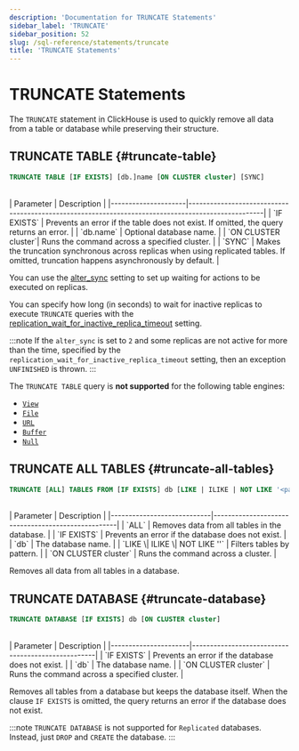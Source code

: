```yaml
---
description: 'Documentation for TRUNCATE Statements'
sidebar_label: 'TRUNCATE'
sidebar_position: 52
slug: /sql-reference/statements/truncate
title: 'TRUNCATE Statements'
---
```


# TRUNCATE Statements

The `TRUNCATE` statement in ClickHouse is used to quickly remove all data from a table or database while preserving their structure.

## TRUNCATE TABLE {#truncate-table}

```sql
TRUNCATE TABLE [IF EXISTS] [db.]name [ON CLUSTER cluster] [SYNC]
```

<br/>
| Parameter           | Description                                                                                       |
|---------------------|---------------------------------------------------------------------------------------------------|
| `IF EXISTS`         | Prevents an error if the table does not exist. If omitted, the query returns an error.            |
| `db.name`           | Optional database name.                                                                           |
| `ON CLUSTER cluster`| Runs the command across a specified cluster.                                                      |
| `SYNC`              | Makes the truncation synchronous across replicas when using replicated tables. If omitted, truncation happens asynchronously by default. |

You can use the [alter_sync](/operations/settings/settings#alter_sync) setting to set up waiting for actions to be executed on replicas.

You can specify how long (in seconds) to wait for inactive replicas to execute `TRUNCATE` queries with the [replication_wait_for_inactive_replica_timeout](/operations/settings/settings#replication_wait_for_inactive_replica_timeout) setting.

:::note
If the `alter_sync` is set to `2` and some replicas are not active for more than the time, specified by the `replication_wait_for_inactive_replica_timeout` setting, then an exception `UNFINISHED` is thrown.
:::

The `TRUNCATE TABLE` query is **not supported** for the following table engines:

- [`View`](../../engines/table-engines/special/view.md)
- [`File`](../../engines/table-engines/special/file.md)
- [`URL`](../../engines/table-engines/special/url.md)
- [`Buffer`](../../engines/table-engines/special/buffer.md)
- [`Null`](../../engines/table-engines/special/null.md)

## TRUNCATE ALL TABLES {#truncate-all-tables}

```sql
TRUNCATE [ALL] TABLES FROM [IF EXISTS] db [LIKE | ILIKE | NOT LIKE '<pattern>'] [ON CLUSTER cluster]
```

<br/>
| Parameter                  | Description                                       |
|----------------------------|---------------------------------------------------|
| `ALL`                      | Removes data from all tables in the database.     |
| `IF EXISTS`                | Prevents an error if the database does not exist. |
| `db`                       | The database name.                                |
| `LIKE \| ILIKE \| NOT LIKE '<pattern>'` | Filters tables by pattern.           |
| `ON CLUSTER cluster`       | Runs the command across a cluster.                |

Removes all data from all tables in a database.

## TRUNCATE DATABASE {#truncate-database}

```sql
TRUNCATE DATABASE [IF EXISTS] db [ON CLUSTER cluster]
```

<br/>
| Parameter            | Description                                       |
|----------------------|---------------------------------------------------|
| `IF EXISTS`          | Prevents an error if the database does not exist. |
| `db`                 | The database name.                                |
| `ON CLUSTER cluster` | Runs the command across a specified cluster.      |

Removes all tables from a database but keeps the database itself. When the clause `IF EXISTS` is omitted, the query returns an error if the database does not exist.

:::note
`TRUNCATE DATABASE` is not supported for `Replicated` databases. Instead, just `DROP` and `CREATE` the database.
:::
